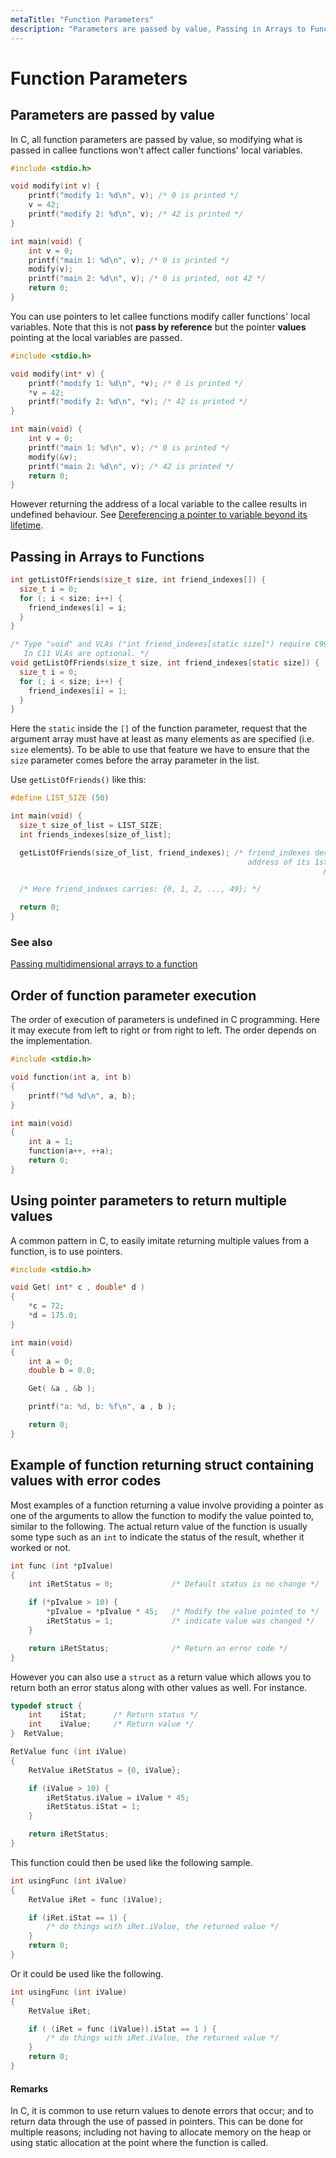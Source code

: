 ```yaml
---
metaTitle: "Function Parameters"
description: "Parameters are passed by value, Passing in Arrays to Functions, Order of function parameter execution, Using pointer parameters to return multiple values, Example of function returning struct containing values with error codes"
---
```


# Function Parameters



## Parameters are passed by value


In C, all function parameters are passed by value, so modifying what is passed in callee functions won't affect caller functions' local variables.

```c
#include <stdio.h>

void modify(int v) {
    printf("modify 1: %d\n", v); /* 0 is printed */
    v = 42;
    printf("modify 2: %d\n", v); /* 42 is printed */
}

int main(void) {
    int v = 0;
    printf("main 1: %d\n", v); /* 0 is printed */
    modify(v);
    printf("main 2: %d\n", v); /* 0 is printed, not 42 */
    return 0;
}

```

You can use pointers to let callee functions modify caller functions' local variables. Note that this is not **pass by reference** but the pointer **values** pointing at the local variables are passed.

```c
#include <stdio.h>

void modify(int* v) {
    printf("modify 1: %d\n", *v); /* 0 is printed */
    *v = 42;
    printf("modify 2: %d\n", *v); /* 42 is printed */
}

int main(void) {
    int v = 0;
    printf("main 1: %d\n", v); /* 0 is printed */
    modify(&v);
    printf("main 2: %d\n", v); /* 42 is printed */
    return 0;
}

```

However returning the address of a local variable to the callee results in undefined behaviour. See [Dereferencing a pointer to variable beyond its lifetime](http://stackoverflow.com/documentation/c/364/undefined-behavior/2034/dereferencing-a-pointer-to-variable-beyond-its-lifetime#t=201608112325484278857).



## Passing in Arrays to Functions


```c
int getListOfFriends(size_t size, int friend_indexes[]) {
  size_t i = 0;
  for (; i < size; i++) {
    friend_indexes[i] = i;
  }
}

```

```c
/* Type "void" and VLAs ("int friend_indexes[static size]") require C99 at least. 
   In C11 VLAs are optional. */
void getListOfFriends(size_t size, int friend_indexes[static size]) {    
  size_t i = 0;
  for (; i < size; i++) {
    friend_indexes[i] = 1;
  }
}

```

Here the `static` inside the `[]` of the function parameter, request that the argument array must have at least as many elements as are specified (i.e. `size` elements). To be able to use that feature we have to ensure that the `size` parameter comes before the array parameter in the list.
<br>

Use `getListOfFriends()` like this:

```c
#define LIST_SIZE (50)

int main(void) {
  size_t size_of_list = LIST_SIZE;
  int friends_indexes[size_of_list];

  getListOfFriends(size_of_list, friend_indexes); /* friend_indexes decays to a pointer to the
                                                     address of its 1st element: 
                                                                      &friend_indexes[0] */

  /* Here friend_indexes carries: {0, 1, 2, ..., 49}; */

  return 0;
}

```

### See also

[Passing multidimensional arrays to a function](http://stackoverflow.com/documentation/c/322/arrays/22905/passing-multidimensional-arrays-to-a-function#t=201701141221030574016)



## Order of function parameter execution


The order of execution of parameters is undefined in C programming. Here it may execute from left to right or from right to left. The order depends on the implementation.

```c
#include <stdio.h>

void function(int a, int b) 
{
    printf("%d %d\n", a, b);
}

int main(void)
{
    int a = 1;
    function(a++, ++a);
    return 0;
}

```



## Using pointer parameters to return multiple values


A common pattern in C, to easily imitate returning multiple values from a function, is to use pointers.

```c
#include <stdio.h>

void Get( int* c , double* d )
{
    *c = 72; 
    *d = 175.0;
}

int main(void)
{
    int a = 0;
    double b = 0.0;

    Get( &a , &b );

    printf("a: %d, b: %f\n", a , b ); 

    return 0;
}

```



## Example of function returning struct containing values with error codes


Most examples of a function returning a value involve providing a pointer as one of the arguments to allow the function to modify the value pointed to, similar to the following. The actual return value of the function is usually some type such as an `int` to indicate the status of the result, whether it worked or not.

```c
int func (int *pIvalue)
{
    int iRetStatus = 0;             /* Default status is no change */

    if (*pIvalue > 10) {
        *pIvalue = *pIvalue * 45;   /* Modify the value pointed to */
        iRetStatus = 1;             /* indicate value was changed */
    }

    return iRetStatus;              /* Return an error code */
}

```

However you can also use a `struct` as a return value which allows you to return both an error status along with other values as well. For instance.

```c
typedef struct {
    int    iStat;      /* Return status */
    int    iValue;     /* Return value */
}  RetValue;

RetValue func (int iValue)
{
    RetValue iRetStatus = {0, iValue};

    if (iValue > 10) {
        iRetStatus.iValue = iValue * 45;
        iRetStatus.iStat = 1;
    }

    return iRetStatus;
}

```

This function could then be used like the following sample.

```c
int usingFunc (int iValue)
{
    RetValue iRet = func (iValue);

    if (iRet.iStat == 1) {
        /* do things with iRet.iValue, the returned value */
    }
    return 0;
}

```

Or it could be used like the following.

```c
int usingFunc (int iValue)
{
    RetValue iRet;

    if ( (iRet = func (iValue)).iStat == 1 ) {
        /* do things with iRet.iValue, the returned value */
    }
    return 0;
}

```



#### Remarks


In C, it is common to use return values to denote errors that occur; and to return data through the use of passed in pointers. This can be done for multiple reasons; including not having to allocate memory on the heap or using static allocation at the point where the function is called.


